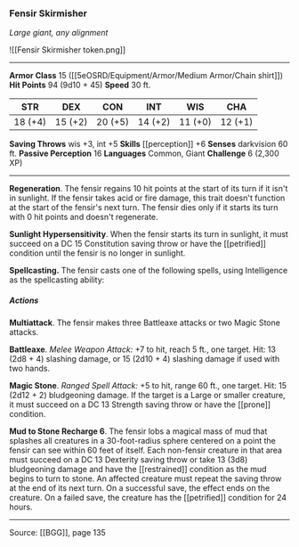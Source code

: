 ### Fensir Skirmisher
_Large giant, any alignment_

![[Fensir Skirmisher token.png]]




---

**Armor Class** 15 ([[5eOSRD/Equipment/Armor/Medium Armor/Chain shirt]])
**Hit Points** 94 (9d10 + 45)
**Speed** 30 ft.

| STR     | DEX     | CON     | INT     | WIS     | CHA     |
|---------|---------|---------|---------|---------|---------|
| 18 (+4) | 15 (+2) | 20 (+5) | 14 (+2) | 11 (+0) | 12 (+1) |

**Saving Throws** wis +3, int +5
**Skills** [[perception]] +6
**Senses** darkvision 60 ft.
**Passive Perception** 16
**Languages** Common, Giant
**Challenge** 6 (2,300 XP)

---

**Regeneration**. The fensir regains 10 hit points at the start of its turn if it isn't in sunlight. If the fensir takes acid or fire damage, this trait doesn't function at the start of the fensir's next turn. The fensir dies only if it starts its turn with 0 hit points and doesn't regenerate.

**Sunlight Hypersensitivity**. When the fensir starts its turn in sunlight, it must succeed on a DC 15 Constitution saving throw or have the [[petrified]] condition until the fensir is no longer in sunlight.

**Spellcasting.** The fensir casts one of the following spells, using Intelligence as the spellcasting ability:

##### Actions
**Multiattack**. The fensir makes three Battleaxe attacks or two Magic Stone attacks.

**Battleaxe**. _Melee Weapon Attack:_ +7 to hit, reach 5 ft., one target. Hit: 13 (2d8 + 4) slashing damage, or 15 (2d10 + 4) slashing damage if used with two hands.

**Magic Stone**. _Ranged Spell Attack:_ +5 to hit, range 60 ft., one target. Hit: 15 (2d12 + 2) bludgeoning damage. If the target is a Large or smaller creature, it must succeed on a DC 13 Strength saving throw or have the [[prone]] condition.

**Mud to Stone Recharge 6**. The fensir lobs a magical mass of mud that splashes all creatures in a 30-foot-radius sphere centered on a point the fensir can see within 60 feet of itself. Each non-fensir creature in that area must succeed on a DC 13 Dexterity saving throw or take 13 (3d8) bludgeoning damage and have the [[restrained]] condition as the mud begins to turn to stone. An affected creature must repeat the saving throw at the end of its next turn. On a successful save, the effect ends on the creature. On a failed save, the creature has the [[petrified]] condition for 24 hours.


---

Source: [[BGG]], page 135